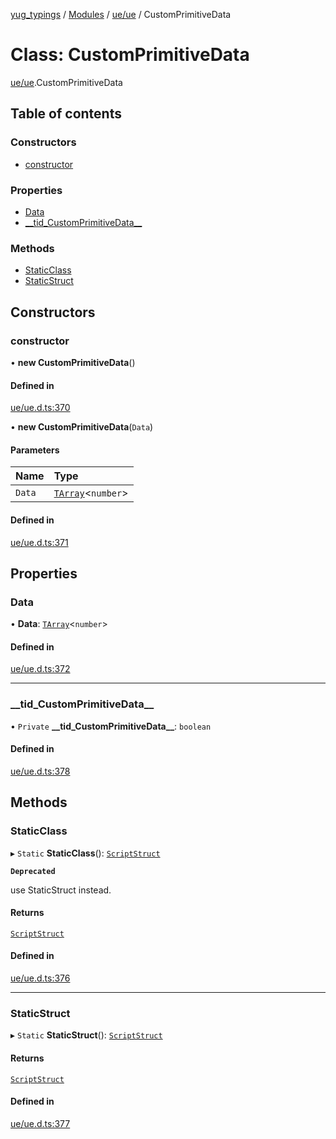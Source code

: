 [yug_typings](../README.md) / [Modules](../modules.md) / [ue/ue](../modules/ue_ue.md) / CustomPrimitiveData

# Class: CustomPrimitiveData

[ue/ue](../modules/ue_ue.md).CustomPrimitiveData

## Table of contents

### Constructors

- [constructor](ue_ue.CustomPrimitiveData.md#constructor)

### Properties

- [Data](ue_ue.CustomPrimitiveData.md#data)
- [\_\_tid\_CustomPrimitiveData\_\_](ue_ue.CustomPrimitiveData.md#__tid_customprimitivedata__)

### Methods

- [StaticClass](ue_ue.CustomPrimitiveData.md#staticclass)
- [StaticStruct](ue_ue.CustomPrimitiveData.md#staticstruct)

## Constructors

### constructor

• **new CustomPrimitiveData**()

#### Defined in

[ue/ue.d.ts:370](https://github.com/YugMetaverse/yug_typings/blob/b7d9b19/ue/ue.d.ts#L370)

• **new CustomPrimitiveData**(`Data`)

#### Parameters

| Name | Type |
| :------ | :------ |
| `Data` | [`TArray`](../interfaces/ue_puerts.TArray.md)<`number`\> |

#### Defined in

[ue/ue.d.ts:371](https://github.com/YugMetaverse/yug_typings/blob/b7d9b19/ue/ue.d.ts#L371)

## Properties

### Data

• **Data**: [`TArray`](../interfaces/ue_puerts.TArray.md)<`number`\>

#### Defined in

[ue/ue.d.ts:372](https://github.com/YugMetaverse/yug_typings/blob/b7d9b19/ue/ue.d.ts#L372)

___

### \_\_tid\_CustomPrimitiveData\_\_

• `Private` **\_\_tid\_CustomPrimitiveData\_\_**: `boolean`

#### Defined in

[ue/ue.d.ts:378](https://github.com/YugMetaverse/yug_typings/blob/b7d9b19/ue/ue.d.ts#L378)

## Methods

### StaticClass

▸ `Static` **StaticClass**(): [`ScriptStruct`](ue_ue.ScriptStruct.md)

**`Deprecated`**

use StaticStruct instead.

#### Returns

[`ScriptStruct`](ue_ue.ScriptStruct.md)

#### Defined in

[ue/ue.d.ts:376](https://github.com/YugMetaverse/yug_typings/blob/b7d9b19/ue/ue.d.ts#L376)

___

### StaticStruct

▸ `Static` **StaticStruct**(): [`ScriptStruct`](ue_ue.ScriptStruct.md)

#### Returns

[`ScriptStruct`](ue_ue.ScriptStruct.md)

#### Defined in

[ue/ue.d.ts:377](https://github.com/YugMetaverse/yug_typings/blob/b7d9b19/ue/ue.d.ts#L377)
